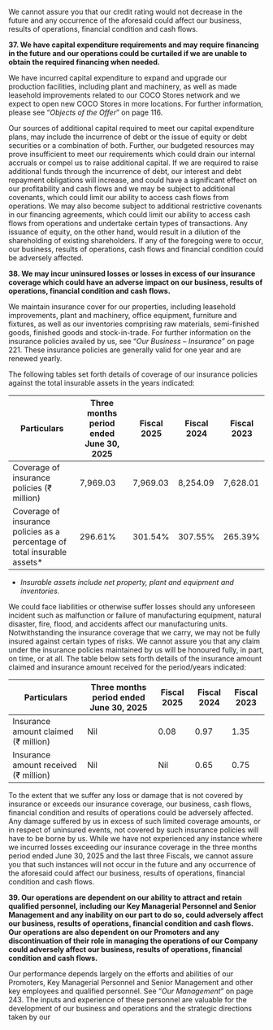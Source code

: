 We cannot assure you that our credit rating would not decrease in the future and any occurrence of the aforesaid could affect our business, results of operations, financial condition and cash flows.

**37. We have capital expenditure requirements and may require financing in the future and our operations could be curtailed if we are unable to obtain the required financing when needed.**

We have incurred capital expenditure to expand and upgrade our production facilities, including plant and machinery, as well as made leasehold improvements related to our COCO Stores network and we expect to open new COCO Stores in more locations. For further information, please see “*Objects of the Offer*” on page 116.

Our sources of additional capital required to meet our capital expenditure plans, may include the incurrence of debt or the issue of equity or debt securities or a combination of both. Further, our budgeted resources may prove insufficient to meet our requirements which could drain our internal accruals or compel us to raise additional capital. If we are required to raise additional funds through the incurrence of debt, our interest and debt repayment obligations will increase, and could have a significant effect on our profitability and cash flows and we may be subject to additional covenants, which could limit our ability to access cash flows from operations. We may also become subject to additional restrictive covenants in our financing agreements, which could limit our ability to access cash flows from operations and undertake certain types of transactions. Any issuance of equity, on the other hand, would result in a dilution of the shareholding of existing shareholders. If any of the foregoing were to occur, our business, results of operations, cash flows and financial condition could be adversely affected.

**38. We may incur uninsured losses or losses in excess of our insurance coverage which could have an adverse impact on our business, results of operations, financial condition and cash flows.**

We maintain insurance cover for our properties, including leasehold improvements, plant and machinery, office equipment, furniture and fixtures, as well as our inventories comprising raw materials, semi-finished goods, finished goods and stock-in-trade. For further information on the insurance policies availed by us, see “*Our Business – Insurance*” on page 221. These insurance policies are generally valid for one year and are renewed yearly.

The following tables set forth details of coverage of our insurance policies against the total insurable assets in the years indicated:

<table><thead><tr><th>Particulars</th><th>Three months period ended June 30, 2025</th><th>Fiscal 2025</th><th>Fiscal 2024</th><th>Fiscal 2023</th></tr></thead><tbody><tr><td>Coverage of insurance policies (₹ million)</td><td>7,969.03</td><td>7,969.03</td><td>8,254.09</td><td>7,628.01</td></tr><tr><td>Coverage of insurance policies as a percentage of total insurable assets*</td><td>296.61%</td><td>301.54%</td><td>307.55%</td><td>265.39%</td></tr></tbody></table>

* *Insurable assets include net property, plant and equipment and inventories.*

We could face liabilities or otherwise suffer losses should any unforeseen incident such as malfunction or failure of manufacturing equipment, natural disaster, fire, flood, and accidents affect our manufacturing units. Notwithstanding the insurance coverage that we carry, we may not be fully insured against certain types of risks. We cannot assure you that any claim under the insurance policies maintained by us will be honoured fully, in part, on time, or at all. The table below sets forth details of the insurance amount claimed and insurance amount received for the period/years indicated:

<table><thead><tr><th>Particulars</th><th>Three months period ended June 30, 2025</th><th>Fiscal 2025</th><th>Fiscal 2024</th><th>Fiscal 2023</th></tr></thead><tbody><tr><td>Insurance amount claimed (₹ million)</td><td>Nil</td><td>0.08</td><td>0.97</td><td>1.35</td></tr><tr><td>Insurance amount received (₹ million)</td><td>Nil</td><td>Nil</td><td>0.65</td><td>0.75</td></tr></tbody></table>

To the extent that we suffer any loss or damage that is not covered by insurance or exceeds our insurance coverage, our business, cash flows, financial condition and results of operations could be adversely affected. Any damage suffered by us in excess of such limited coverage amounts, or in respect of uninsured events, not covered by such insurance policies will have to be borne by us. While we have not experienced any instance where we incurred losses exceeding our insurance coverage in the three months period ended June 30, 2025 and the last three Fiscals, we cannot assure you that such instances will not occur in the future and any occurrence of the aforesaid could affect our business, results of operations, financial condition and cash flows.

**39. Our operations are dependent on our ability to attract and retain qualified personnel, including our Key Managerial Personnel and Senior Management and any inability on our part to do so, could adversely affect our business, results of operations, financial condition and cash flows. Our operations are also dependent on our Promoters and any discontinuation of their role in managing the operations of our Company could adversely affect our business, results of operations, financial condition and cash flows.**

Our performance depends largely on the efforts and abilities of our Promoters, Key Managerial Personnel and Senior Management and other key employees and qualified personnel. See “*Our Management*” on page 243. The inputs and experience of these personnel are valuable for the development of our business and operations and the strategic directions taken by our